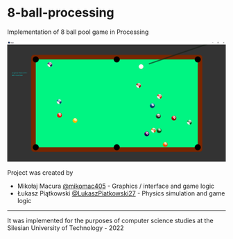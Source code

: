 # 8-ball-processing

Implementation of 8 ball pool game in Processing

![sample screenshot](8ballpool_sample.png)

Project was created by
* Mikołaj Macura [@mikomac405](https://github.com/mikomac405) - Graphics / interface and game logic
* Łukasz Piątkowski [@LukaszPiatkowski27](https://github.com/LukaszPiatkowski27) - Physics simulation and game logic

-------------

It was implemented for the purposes of computer science studies at the Silesian University of Technology - 2022
